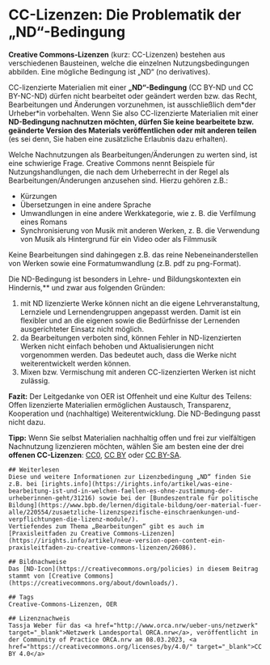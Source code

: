 # CC-Lizenzen: Die Problematik der „ND“-Bedingung
 
**Creative Commons-Lizenzen**  (kurz: CC-Lizenzen) bestehen aus verschiedenen Bausteinen, welche die  einzelnen Nutzungsbedingungen abbilden. Eine mögliche Bedingung ist „ND“  (no derivatives).
 
CC-lizenzierte Materialien mit einer **„ND“-Bedingung**  (CC BY-ND und CC BY-NC-ND) dürfen nicht bearbeitet oder geändert werden  bzw. das Recht, Bearbeitungen und Änderungen vorzunehmen, ist  ausschließlich dem\*der Urheber\*in vorbehalten. Wenn Sie also  CC-lizenzierte Materialien mit einer **ND-Bedingung nachnutzen möchten, dürfen Sie keine bearbeitete bzw. geänderte Version des Materials veröffentlichen oder mit anderen teilen** (es sei denn, Sie haben eine zusätzliche Erlaubnis dazu erhalten).
 
Welche Nachnutzungen als Bearbeitungen/Änderungen zu werten sind, ist  eine schwierige Frage. Creative Commons nennt Beispiele für  Nutzungshandlungen, die nach dem Urheberrecht in der Regel als  Bearbeitungen/Änderungen anzusehen sind. Hierzu gehören z.B.:
 
- Kürzungen
- Übersetzungen in eine andere Sprache
- Umwandlungen in eine andere Werkkategorie, wie z. B. die Verfilmung eines Romans
- Synchronisierung von Musik mit anderen Werken, z. B. die Verwendung von Musik als Hintergrund für ein Video oder als Filmmusik

Keine Bearbeitungen sind dahingegen z.B. das reine  Nebeneinanderstellen von Werken sowie eine Formatumwandlung (z.B. pdf zu  png-Format).
 
Die ND-Bedingung ist besonders in Lehre- und Bildungskontexten ein Hindernis,** und zwar aus folgenden Gründen:

1. mit ND lizenzierte Werke können nicht an die eigene 
Lehrveranstaltung, Lernziele und Lernendengruppen angepasst werden. 
Damit ist ein flexibler und an die eigenen sowie die Bedürfnisse der 
Lernenden ausgerichteter Einsatz nicht möglich.
2. da Bearbeitungen verboten sind, können Fehler in ND-lizenzierten 
Werken nicht einfach behoben und Aktualisierungen nicht vorgenommen 
werden. Das bedeutet auch, dass die Werke nicht weiterentwickelt werden 
können.
3. Mixen bzw. Vermischung mit anderen CC-lizenzierten Werken ist nicht zulässig.

**Fazit:**  Der Leitgedanke von OER ist Offenheit und eine Kultur des Teilens:  Offen lizenzierte Materialien ermöglichen Austausch, Transparenz,  Kooperation und (nachhaltige) Weiterentwicklung. Die ND-Bedingung passt  nicht dazu.
 
**Tipp:**  Wenn Sie selbst Materialien nachhaltig offen und frei zur vielfältigen  Nachnutzung lizenzieren möchten, wählen Sie am besten eine der drei **offenen CC-Lizenzen**: [CC0](https://creativecommons.org/publicdomain/zero/1.0/deed.de), [CC BY](https://creativecommons.org/licenses/by/4.0/deed.de) oder [CC BY-SA](https://creativecommons.org/licenses/by-sa/4.0/deed.de).

    ## Weiterlesen
    Diese und weitere Informationen zur Lizenzbedingung „ND“ finden Sie z.B. bei [irights.info](https://irights.info/artikel/was-eine-bearbeitung-ist-und-in-welchen-faellen-es-ohne-zustimmung-der-urheberinnen-geht/31216) sowie bei der [Bundeszentrale für politische Bildung](https://www.bpb.de/lernen/digitale-bildung/oer-material-fuer-alle/220554/zusaetzliche-lizenzspezifische-einschraenkungen-und-verpflichtungen-die-lizenz-module/).
    Vertiefendes zum Thema „Bearbeitungen“ gibt es auch im [Praxisleitfaden zu Creative Commons-Lizenzen](https://irights.info/artikel/neue-version-open-content-ein-praxisleitfaden-zu-creative-commons-lizenzen/26086).

    ## Bildnachweise
    Das [ND-Icon](https://creativecommons.org/policies) in diesem Beitrag stammt von [Creative Commons](https://creativecommons.org/about/downloads/).

    ## Tags
    Creative-Commons-Lizenzen, OER

    ## Lizenznachweis
    Tassja Weber für das <a href="http://www.orca.nrw/ueber-uns/netzwerk" target="_blank">Netzwerk Landesportal ORCA.nrw</a>, veröffentlicht in der Community of Practice ORCA.nrw am 08.03.2023, <a href="https://creativecommons.org/licenses/by/4.0/" target="_blank">CC BY 4.0</a>